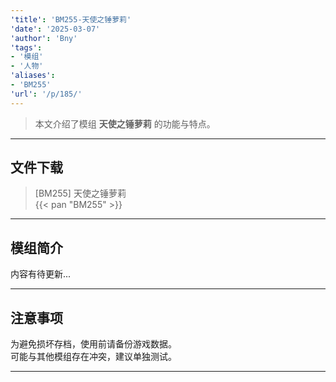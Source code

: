 ```yaml
---
'title': 'BM255-天使之锤萝莉'
'date': '2025-03-07'
'author': 'Bny'
'tags':
- '模组'
- '人物'
'aliases':
- 'BM255'
'url': '/p/185/'
---
```


> 本文介绍了模组 **天使之锤萝莉** 的功能与特点。

---

## 文件下载

> [BM255] 天使之锤萝莉  
{{< pan "BM255" >}}  

---

## 模组简介

>  
内容有待更新...  

---

## 注意事项

>  
为避免损坏存档，使用前请备份游戏数据。  
可能与其他模组存在冲突，建议单独测试。  

---

